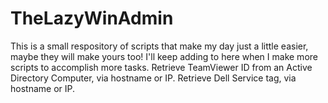 # TheLazyWinAdmin
This is a small respository of scripts that make my day just a little easier, maybe they will make yours too! I'll keep adding to here when I make more scripts to accomplish more tasks. Retrieve TeamViewer ID from an Active Directory Computer, via hostname or IP. Retrieve Dell Service tag, via hostname or IP.
